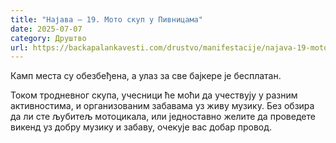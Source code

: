 ```yaml
---
title: "Најава – 19. Мото скуп у Пивницама"
date: 2025-07-07
category: Друштво
url: https://backapalankavesti.com/drustvo/manifestacije/najava-19-moto-skup-u-pivnicama/
---
```


Камп места су обезбеђена, а улаз за све бајкере је бесплатан.

Током тродневног скупа, учесници ће моћи да учествују у разним активностима, и организованим забавама уз живу музику. Без обзира да ли сте љубитељ мотоцикала, или једноставно желите да проведете викенд уз добру музику и забаву, очекује вас добар провод.
